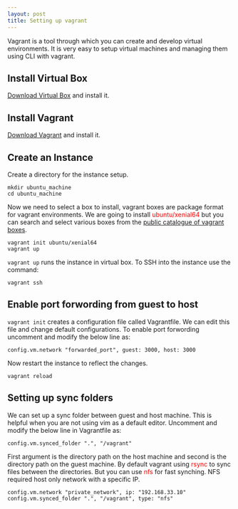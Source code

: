 ```yaml
---
layout: post
title: Setting up vagrant
---
```


Vagrant is a tool through which you can create and develop virtual environments. It is very easy to setup virtual machines and managing them using CLI with vagrant. 

## Install Virtual Box
[Download Virtual Box](https://www.virtualbox.org/wiki/Downloads) and install it.

## Install Vagrant
[Download Vagrant](https://www.vagrantup.com/downloads.html) and install it.

## Create an Instance

Create a directory for the instance setup.

```
mkdir ubuntu_machine
cd ubuntu_machine
```

Now we need to select a box to install, vagrant boxes are package format for vagrant environments. We are going to install <span style="color:red">ubuntu/xenial64</span> but you can search and select various boxes from the [public catalogue of vagrant boxes](https://app.vagrantup.com/boxes/search).

```
vagrant init ubuntu/xenial64
vagrant up
```

```vagrant up``` runs the instance in virtual box. To SSH into the instance use the command:
```
vagrant ssh
```

## Enable port forwording from guest to host

```vagrant init``` creates a configuration file called Vagrantfile. We can edit this file and change default configurations. To enable port forwording uncomment and modify the below line as:

```
config.vm.network "forwarded_port", guest: 3000, host: 3000
```

Now restart the instance to reflect the changes.
```
vagrant reload
```

## Setting up sync folders
We can set up a sync folder between guest and host machine. This is helpful when you are not using vim as a default editor. Uncomment and modify the below line in Vagrantfile as:
```
config.vm.synced_folder ".", "/vagrant"
```

First argument is the directory path on the host machine and second is the directory path on the guest machine. By default vagrant using <span style="color:red">rsync</span> to sync files between the directories. But you can use <span style="color:red">nfs</span> for fast synching. NFS required host only network with a specific IP.
```
config.vm.network "private_network", ip: "192.168.33.10"
config.vm.synced_folder ".", "/vagrant", type: "nfs"
```
